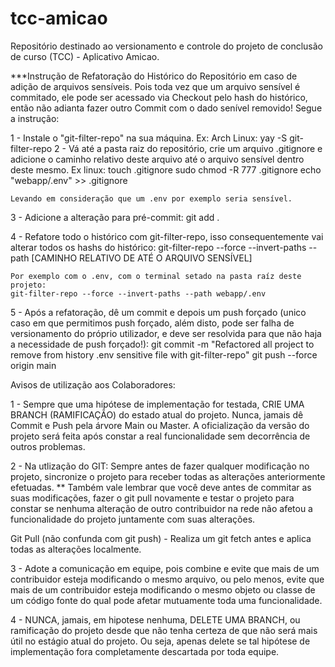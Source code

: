 # tcc-amicao
Repositório destinado ao versionamento e controle do projeto de conclusão de curso (TCC) - Aplicativo Amicao.


***Instrução de Refatoração do Histórico do Repositório em caso de adição de arquivos sensíveis. Pois toda vez que um arquivo sensível é commitado, ele pode
ser acessado via Checkout pelo hash do histórico, então não adianta fazer outro Commit com o dado senível removido!
Segue a instrução:

1 - Instale o "git-filter-repo" na sua máquina. Ex: Arch Linux: yay -S git-filter-repo
2 - Vá até a pasta raiz do repositório, crie um arquivo .gitignore e adicione o caminho relativo deste arquivo até o arquivo sensível dentro deste mesmo. Ex linux:
	touch .gitignore
	sudo chmod -R 777 .gitignore
	echo "webapp/.env" >> .gitignore

	Levando em consideração que um .env por exemplo seria sensível.
3 - Adicione a alteração para pré-commit:
	git add .

4 - Refatore todo o histórico com git-filter-repo, isso consequentemente vai alterar todos os hashs do histórico:
	git-filter-repo --force --invert-paths --path [CAMINHO RELATIVO DE ATÉ O ARQUIVO SENSÍVEL]
	
	Por exemplo com o .env, com o terminal setado na pasta raíz deste projeto:
	git-filter-repo --force --invert-paths --path webapp/.env
	
5 - Após a refatoração, dê um commit e depois um push forçado (unico caso em que permitimos push forçado, além disto, pode ser falha de versionamento do próprio utilizador, e deve ser resolvida para que não haja a necessidade de push forçado!):
	git commit -m "Refactored all project to remove from history .env sensitive file  with git-filter-repo"
	git push --force origin main 



Avisos de utilização aos Colaboradores: 

1 - Sempre que uma hipótese de implementação for testada, CRIE UMA BRANCH (RAMIFICAÇÃO) do estado atual do projeto. Nunca, jamais dê Commit e Push pela
árvore Main ou Master. A oficialização da versão do projeto será feita após constar a real funcionalidade sem decorrência de outros problemas. 

2 - Na utlização do GIT: Sempre antes de fazer qualquer modificação no projeto, sincronize o projeto para receber todas as alterações anteriormente efetuadas. ** Também vale lembrar que você deve antes de commitar as suas modificações, fazer o git pull novamente e testar o projeto para constar se nenhuma alteração de outro contribuidor na rede não afetou a funcionalidade do projeto juntamente com suas alterações.

Git Pull (não confunda com git push) - Realiza um git fetch antes e aplica todas as alterações localmente.

3 - Adote a comunicação em equipe, pois combine e evite que mais de um contribuidor esteja modificando o mesmo arquivo, ou pelo menos, evite que mais de um contribuidor esteja modificando o mesmo objeto ou classe de um código fonte do qual pode afetar mutuamente toda uma funcionalidade.

4 - NUNCA, jamais, em hipotese nenhuma, DELETE UMA BRANCH, ou ramificação do projeto desde que não tenha certeza de que não será mais útil no estágio atual do projeto. Ou seja, apenas delete se tal hipótese de implementação fora completamente descartada por toda equipe.
